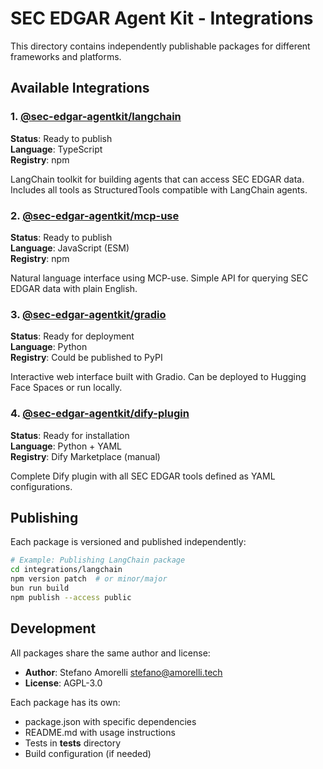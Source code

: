 # SEC EDGAR Agent Kit - Integrations

This directory contains independently publishable packages for different frameworks and platforms.

## Available Integrations

### 1. [@sec-edgar-agentkit/langchain](./langchain)
**Status**: Ready to publish  
**Language**: TypeScript  
**Registry**: npm  

LangChain toolkit for building agents that can access SEC EDGAR data. Includes all tools as StructuredTools compatible with LangChain agents.

### 2. [@sec-edgar-agentkit/mcp-use](./mcp-use)
**Status**: Ready to publish  
**Language**: JavaScript (ESM)  
**Registry**: npm  

Natural language interface using MCP-use. Simple API for querying SEC EDGAR data with plain English.

### 3. [@sec-edgar-agentkit/gradio](./gradio)
**Status**: Ready for deployment  
**Language**: Python  
**Registry**: Could be published to PyPI  

Interactive web interface built with Gradio. Can be deployed to Hugging Face Spaces or run locally.

### 4. [@sec-edgar-agentkit/dify-plugin](./dify)
**Status**: Ready for installation  
**Language**: Python + YAML  
**Registry**: Dify Marketplace (manual)  

Complete Dify plugin with all SEC EDGAR tools defined as YAML configurations.

## Publishing

Each package is versioned and published independently:

```bash
# Example: Publishing LangChain package
cd integrations/langchain
npm version patch  # or minor/major
bun run build
npm publish --access public
```

## Development

All packages share the same author and license:
- **Author**: Stefano Amorelli <stefano@amorelli.tech>
- **License**: AGPL-3.0

Each package has its own:
- package.json with specific dependencies
- README.md with usage instructions
- Tests in __tests__ directory
- Build configuration (if needed)